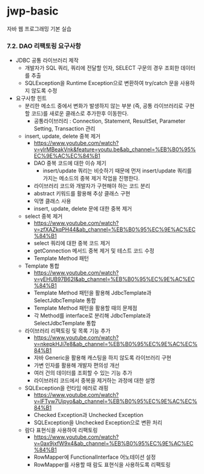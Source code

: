 # jwp-basic
자바 웹 프로그래밍 기본 실습

### 7.2. DAO 리팩토링 요구사항
- JDBC 공통 라이브러리 제작
  - 개발자가 SQL 쿼리, 쿼리에 전달할 인자, SELECT 구문의 경우 조회한 데이터를 추출
  - SQLException을 Runtime Exception으로 변환하여 try/catch 문을 사용하지 않도록 수정
- 요구사항 힌트
  - 분리한 메소드 중에서 변화가 발생하지 않는 부분 (즉, 공통 라이브러리로 구현할 코드)를 새로운 클래스로 추가한후 이동한다.
    - 공통라이브러리 : Connection, Statement, ResultSet, Parameter Setting, Transaction 관리
  - insert, update, delete 중복 제거
    - https://www.youtube.com/watch?v=ylrMBeakVnk&feature=youtu.be&ab_channel=%EB%B0%95%EC%9E%AC%EC%84%B1
    * DAO 중복 코드에 대한 이슈 제기
      - insert/update 쿼리는 비슷하기 때문에 먼저 insert/update 쿼리를 가지는 메소드의 중복 제거 작업을 진행한다.
    * 라이브러리 코드와 개발자가 구현해야 하는 코드 분리
    * abstract 키워드를 활용해 추상 클래스 구현
    * 익명 클래스 사용
    * insert, update, delete 문에 대한 중복 제거
  * select 중복 제거
    * https://www.youtube.com/watch?v=zfXAZkqPH44&ab_channel=%EB%B0%95%EC%9E%AC%EC%84%B1
    * select 쿼리에 대한 중복 코드 제거
    * getConnection 메서드 중복 제거 및 테스트 코드 수정
    * Template Method 패턴
  * Template 통합
    * https://www.youtube.com/watch?v=yEHUB97B62I&ab_channel=%EB%B0%95%EC%9E%AC%EC%84%B1
    * Template Method 패턴을 활용해 JdbcTemplate과 SelectJdbcTemplate 통합
    * Template Method 패턴을 활용할 때의 문제점
    * 각 Method를 interface로 분리해 JdbcTemplate과 SelectJdbcTemplate 통합
  * 라이브러리 리팩토링 및 목록 기능 추가
    * https://www.youtube.com/watch?v=nkepkHJi7e8&ab_channel=%EB%B0%95%EC%9E%AC%EC%84%B1
    * 자바 Generic을 활용해 캐스팅을 하지 않도록 라이브러리 구현
    * 가변 인자를 활용해 개발자 편의성 개선
    * 여러 건의 데이터를 조회할 수 있는 기능 추가
    * 라이브러리 코드에서 중복을 제거하는 과정에 대한 설명
  * SQLException을 런타임 에러로 래핑
    * https://www.youtube.com/watch?v=lFTyw7Uipyo&ab_channel=%EB%B0%95%EC%9E%AC%EC%84%B1
    * Checked Exception과 Unchecked Exception
    * SQLException을 Unchecked Exception으로 변환 처리
  * 람다 표현식을 사용하여 리팩토링
    * https://www.youtube.com/watch?v=0ax9jxfW9x4&ab_channel=%EB%B0%95%EC%9E%AC%EC%84%B1
    * RowMapper에 FunctionalInterface 어노테이션 설정
    * RowMapper를 사용할 때 람도 표현식을 사용하도록 리팩토링